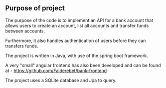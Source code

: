 ## Purpose of project

The purpose of the code is to implement an API for a bank account that allows users to create an account, 
list all accounts and transfer funds between accounts.

Furthermore, it also handles authentication of users before they can transfers funds.

The project is written in Java, with use of the spring boot framework.

A very "small" angular frontend has also been developed and can be found at - https://github.com/Falderebet/bank-frontend

The project uses a SQLite database and Jpa to query.
